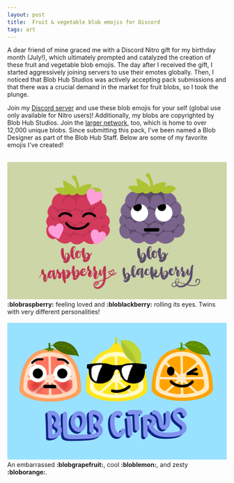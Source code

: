 ```yaml
---
layout: post
title:  Fruit & vegetable blob emojis for Discord
tags: art
---
```

A dear friend of mine graced me with a Discord Nitro gift for my birthday month (July!), which ultimately prompted and catalyzed the creation of these fruit and vegetable blob emojis. The day after I received the gift, I started aggressively joining servers to use their emotes globally. Then, I noticed that Blob Hub Studios was actively accepting pack submissions and that there was a crucial demand in the market for fruit blobs, so I took the plunge.

Join my <a class="bloglink" href="https://discord.gg/AA2pvSU">Discord server</a> and use these blob emojis for your self (global use only available for Nitro users)! Additionally, my blobs are copyrighted by Blob Hub Studios. Join the <a class="bloglink" href="https://discord.gg/yATKMY8">larger network</a>, too, which is home to over 12,000 unique blobs. Since submitting this pack, I've been named a Blob Designer as part of the Blob Hub Staff. Below are some of my favorite emojis I've created!

<br>
<img class="smallblogimage" src="/assets/blobberries.png">
<div class="caption"><b>:blobraspberry:</b> feeling loved and <b>:bloblackberry:</b> rolling its eyes. Twins with very different personalities!</div>

<br>
<img class="smallblogimage" src="/assets/blobcitrus.png">
<div class="caption">An embarrassed <b>:blobgrapefruit:</b>, cool <b>:bloblemon:</b>, and zesty <b>:bloborange:</b>.</div>

